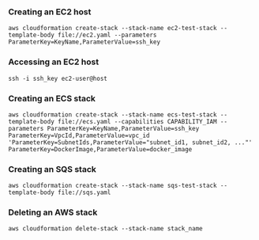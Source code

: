 ### Creating an EC2 host

```
aws cloudformation create-stack --stack-name ec2-test-stack --template-body file://ec2.yaml --parameters ParameterKey=KeyName,ParameterValue=ssh_key
```

### Accessing an EC2 host

```
ssh -i ssh_key ec2-user@host
```

### Creating an ECS stack

```
aws cloudformation create-stack --stack-name ecs-test-stack --template-body file://ecs.yaml --capabilities CAPABILITY_IAM --parameters ParameterKey=KeyName,ParameterValue=ssh_key ParameterKey=VpcId,ParameterValue=vpc_id 'ParameterKey=SubnetIds,ParameterValue="subnet_id1, subnet_id2, ..."' ParameterKey=DockerImage,ParameterValue=docker_image
```

### Creating an SQS stack

```
aws cloudformation create-stack --stack-name sqs-test-stack --template-body file://sqs.yaml
```

### Deleting an AWS stack

```
aws cloudformation delete-stack --stack-name stack_name
```
